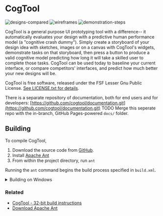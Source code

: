 # CogTool

<img alt="designs-compared" src="https://user-images.githubusercontent.com/1075425/90916892-8a721f80-e3a7-11ea-9860-ceab32e4b204.png">
<img alt="wireframes" src="https://user-images.githubusercontent.com/1075425/90916895-8b0ab600-e3a7-11ea-816c-05a3cf16dd6e.png">
<img alt="demonstration-steps" src="https://user-images.githubusercontent.com/1075425/90916886-88a85c00-e3a7-11ea-8433-f9aa9e0fb0d9.png">

CogTool is a general purpose UI prototyping tool with a difference--
it automatically evaluates your design with a predictive human
performance model (a "cognitive crash dummy"). Simply create a
storyboard of your design idea with sketches, images or on a canvas
with CogTool's widgets, demonstrate tasks on that storyboard, then
press a button to produce a valid cognitive model predicting how long
it will take a skilled user to complete those tasks. CogTool can be
used today to baseline your current interface, or compare competitors'
interfaces, and predict how much better your new designs will be.

CogTool is free software, released under the FSF Lesser Gnu Public
License. [See LICENSE.txt for details](https://github.com/CogTool-Modern/cogtool/blob/master/LICENSE.txt).

There is a separate repository of documentation, both for end users
and for developers: [https://github.com/cogtool/documentation.git](https://github.com/cogtool/documentation.git)
TODO Merge this seperate repo with the in-branch, GitHub Pages-powered `docs/` folder.

## Building
To compile CogTool,
1. Download the source code from [GitHub](https://github.com/CogTool-Modern/cogtool).
2. Install [Apache Ant](https://ant.apache.org/bindownload.cgi)
3. From within the project directory, run `ant` 

Running the `ant` command begins the build process specified in `build.xml`. 

<details markdown="1">
<summary>Building on Windows</summary>

The step in the build process for building Windows installers will only happen when building CogTool on Windows. This steps assumes that you have installed [NSIS](https://nsis.sourceforge.io/Main_Page) and the executable is available at `C:\Program Files (x86)\NSIS\makensis.exe`

</details>

### Related 
- [CogTool - 32-bit build instructions](https://github.com/cogtool/documentation/blob/master/Processes/configuring-development-machines.txt)
- [Download Apache Ant](https://ant.apache.org/bindownload.cgi)

